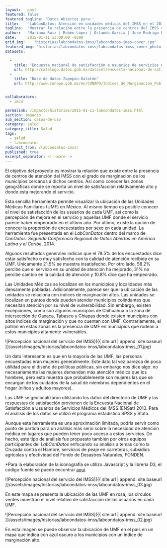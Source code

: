 ```yaml
---
layout:   post
featured: false
featured_tagline: 'Datos Abiertos para:'
title:    "LabConDatos: Atención en unidades médicas del IMSS en el 2013."
tagline:  "Mostrar la relación entre la presencia de centros del IMSS con el grado de marginación."
author:   "Mariana Ruiz | Rubén López | Orlando García | José Rodrigo Patiño | Luis Mauricio Torres"
date:     2015-01-11 13:09:00 -0500
grid_img:    "historias/labcondatos-imss/labcondatos-imss-cover.jpg"
featured_img: "historias/labcondatos-imss/labcondatos-imss_cover_photo-1284x460.jpg"
datasets:

  -
    title: "Encuesta nacional de satisfacción a usuarios de servicios médicos del IMSS (ENSat)"
    url: http://catalogo.datos.gob.mx/dataset/encuesta-nacional-de-satisfaccion-a-usuarios-de-servicios-medicos-del-imss-ensat
  -
    title: "Base de datos Zapopan-Datatón"
    url: http://www.conapo.gob.mx/en/CONAPO/Indices_de_Marginacion_Publicaciones


collaborators:
  - imco

permalink: /impacto/historias/2015-01-11-labcondatos-imss.html
section: impacto
sub_section: casos-de-uso
category: salud
category_title: Salud
tags:
  - salud
  - labcondatos
redirect_from: /labcondatos-imss/
published: true
excerpt_separator: <!--more-->
---
```


El objetivo del proyecto es mostrar la relación que existe entre la presencia de centros de atención del IMSS con el grado de marginación de los municipios cercanos a dichos centros. Así como conocer las zonas geográficas donde se reporta un nivel de satisfacción relativamente alto y donde está mejorando el servicio.

<!--more-->

Esta sencilla herramienta permite visualizar la ubicación de las Unidades Médicas Familiares (UMF) en México. Al mismo tiempo es posible conocer el nivel de satisfacción de los usuarios de cada UMF, así como la percepción de mejora en el servicio y aquellas UMF donde el servicio parece haber empeorado en el último año. Por último, existe la opción de conocer la proporción de encuestados por sexo en cada unidad. La herramienta fue presentada en el *LabConDatos* dentro del marco de *ConDatos: Segunda Conferencia Regional de Datos Abiertos en América Latina y el Caribe*, 2014.

Algunos resultados generales indican que el 78.5% de los encuestados dice estar satisfecho o muy satisfecho con la calidad de atención recibida en su UMF. Únicamente 21.5% se muestra insatisfecho. Por otro lado, 58.2% percibe que el servicio en su unidad de atención ha mejorado, 31% no percibe cambio en la calidad de atención y 10.8% dice que ha empeorado.

Las Unidades Médicas se localizan en los municipios y localidades más densamente pobladas. Adicionalmente, parece ser que la ubicación de las unidades se relaciona con índices de marginación altos. Las unidades se localizan en puntos donde pueden atender municipios colindantes que necesitan atención por su nivel de vulnerabilidad. Sin embargo, existen excepciones, como son algunos municipios de Chihuahua o la zona de intersección de Oaxaca, Tabasco y Chiapas donde existen municipios con altos índices de marginación y que no cuentan con UMF. Contrariamente, el patrón en estas zonas es la presencia de UMF en municipios que rodean a estos municipios altamente vulnerables.

![Percepción nacional del servicio del IMSS]({{ site.url | append: site.baseurl }}/assets/images/historias/labcondatos-imss/labcondatos-imss_01.jpg)

Un dato interesante es que en la mayoría de las UMF, las personas encuestadas eran mujeres generalmente. Este dato tal vez parezca de poca utilidad para el diseño de políticas públicas, sin embargo nos dice algo: no necesariamente las mujeres demandan más atención médica que los hombres, pero esto muestra que probablemente son mujeres las que se encargan de los cuidados de la salud de miembros dependientes en el hogar (niños y adultos mayores).

Las UMF se geolocalizaron utilizando los datos del directorio de UMF y las respuestas de satisfacción provienen de la Encuesta Nacional de Satisfacción a Usuarios de Servicios Médicos del IMSS (ENSat) 2013. Para el análisis de los datos se utilizó el programa estadístico SPSS y Stata.

Aunque esta herramienta es una aproximación limitada, podría servir como punto de partida para un análisis más serio sobre la necesidad de atención médica en lugares que pueden tener poco acceso a estos servicios. De hecho, este tipo de análisis fue propuesto también por otros equipos participantes del *LabConDatos* enfocando su análisis a temas como la Cruzada contra el Hambre, servicios de peaje en carreteras, subsidios agrícolas y efectividad del Fondo de Desastres Naturales, FONDEN.

*Para la elaboración de la iconografía se utilizo Javascript y la librería D3, el código fuente se puede encontrar [aquí](https://github.com/marianaruiz/-lLabConCatos-IMSS "Código fuente de LabConDatos IMSS").

![Percepción nacional del servicio del IMSS]({{ site.url | append: site.baseurl }}/assets/images/historias/labcondatos-imss/labcondatos-imss_03.jpg)

En este mapa se presenta la ubicación de las UMF en rosa, los círculos verdes muestran el nivel relativo de satisfacción de los usuarios en cada UMF.


![Percepción nacional del servicio del IMSS]({{ site.url | append: site.baseurl }}/assets/images/historias/labcondatos-imss/labcondatos-imss_02.jpg)

En esta imagen se puede observar la ubicación de UMF en el país en un mapa que indica con azul oscuro a los municipios con un índice de marginación alto.
